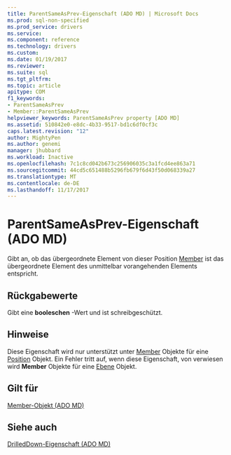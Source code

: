 ```yaml
---
title: ParentSameAsPrev-Eigenschaft (ADO MD) | Microsoft Docs
ms.prod: sql-non-specified
ms.prod_service: drivers
ms.service: 
ms.component: reference
ms.technology: drivers
ms.custom: 
ms.date: 01/19/2017
ms.reviewer: 
ms.suite: sql
ms.tgt_pltfrm: 
ms.topic: article
apitype: COM
f1_keywords:
- ParentSameAsPrev
- Member::ParentSameAsPrev
helpviewer_keywords: ParentSameAsPrev property [ADO MD]
ms.assetid: 510842e0-e8dc-4b33-9517-bd1c6df0cf3c
caps.latest.revision: "12"
author: MightyPen
ms.author: genemi
manager: jhubbard
ms.workload: Inactive
ms.openlocfilehash: 7c1c8cd042b673c256906035c3a1fcd4ee863a71
ms.sourcegitcommit: 44cd5c651488b5296fb679f6d43f50d068339a27
ms.translationtype: MT
ms.contentlocale: de-DE
ms.lasthandoff: 11/17/2017
---
```

# <a name="parentsameasprev-property-ado-md"></a>ParentSameAsPrev-Eigenschaft (ADO MD)
Gibt an, ob das übergeordnete Element von dieser Position [Member](../../../ado/reference/ado-md-api/member-object-ado-md.md) ist das übergeordnete Element des unmittelbar vorangehenden Elements entspricht.  
  
## <a name="return-values"></a>Rückgabewerte  
 Gibt eine **booleschen** -Wert und ist schreibgeschützt.  
  
## <a name="remarks"></a>Hinweise  
 Diese Eigenschaft wird nur unterstützt unter [Member](../../../ado/reference/ado-md-api/member-object-ado-md.md) Objekte für eine [Position](../../../ado/reference/ado-md-api/position-object-ado-md.md) Objekt. Ein Fehler tritt auf, wenn diese Eigenschaft, von verwiesen wird **Member** Objekte für eine [Ebene](../../../ado/reference/ado-md-api/level-object-ado-md.md) Objekt.  
  
## <a name="applies-to"></a>Gilt für  
 [Member-Objekt (ADO MD)](../../../ado/reference/ado-md-api/member-object-ado-md.md)  
  
## <a name="see-also"></a>Siehe auch  
 [DrilledDown-Eigenschaft (ADO MD)](../../../ado/reference/ado-md-api/drilleddown-property-ado-md.md)
